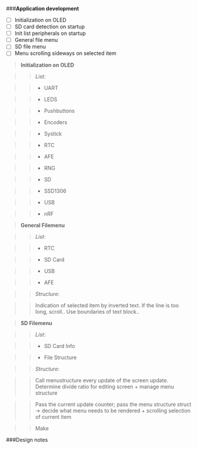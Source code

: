 ###__Application development__
- [ ] Initialization on OLED
- [ ] SD card detection on startup
- [ ] Init list peripherals on startup
- [ ] General file menu
- [ ] SD file menu
- [ ] Menu scrolling sideways on selected item

>**Initialization on OLED**

>> _List_:

>> - UART

>> - LEDS

>> - Pushbuttons

>> - Encoders

>> - Systick

>> - RTC

>> - AFE

>> - RNG

>> - SD

>> - SSD1306

>> - USB

>> - nRF

>**General Filemenu**

>> _List_:

>> - RTC

>> - SD Card

>> - USB

>> - AFE

>> _Structure_:

>> Indication of selected item by inverted text. If the line is too long, scroll.. Use boundaries of text block..

>**SD Filemenu**

>> _List_:

>> - SD Card Info

>> - File Structure

>> _Structure_:

>> Call menustructure every update of the screen update. Determine divide ratio for editing screen + manage menu structure

>> Pass the current update counter; pass the menu structure struct -> decide what menu needs to be rendered + scrolling selection of current item

>> Make 



###Design notes
